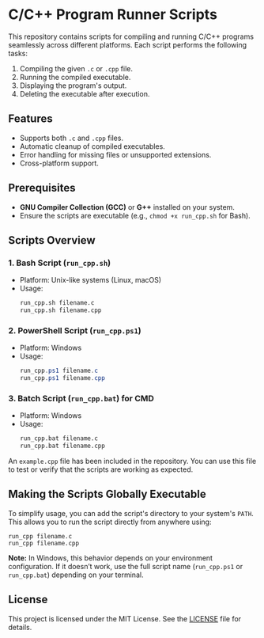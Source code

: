 # C/C++ Program Runner Scripts

This repository contains scripts for compiling and running C/C++ programs seamlessly across different platforms. Each script performs the following tasks:
1. Compiling the given `.c` or `.cpp` file.
2. Running the compiled executable.
3. Displaying the program's output.
4. Deleting the executable after execution.

## Features
- Supports both `.c` and `.cpp` files.
- Automatic cleanup of compiled executables.
- Error handling for missing files or unsupported extensions.
- Cross-platform support.

## Prerequisites
- **GNU Compiler Collection (GCC)** or **G++** installed on your system.
- Ensure the scripts are executable (e.g., `chmod +x run_cpp.sh` for Bash).


## Scripts Overview

### 1. Bash Script (`run_cpp.sh`)
- Platform: Unix-like systems (Linux, macOS)
- Usage: 
    ```bash
    run_cpp.sh filename.c
    run_cpp.sh filename.cpp
    ```


### 2. PowerShell Script (`run_cpp.ps1`)
- Platform: Windows
- Usage:
    ```powershell
    run_cpp.ps1 filename.c
    run_cpp.ps1 filename.cpp
    ```

### 3. Batch Script (`run_cpp.bat`) for CMD
- Platform: Windows
- Usage:
    ```cmd
    run_cpp.bat filename.c
    run_cpp.bat filename.cpp
    ```
An `example.cpp` file has been included in the repository. You can use this file to test or verify that the scripts are working as expected.

## Making the Scripts Globally Executable

To simplify usage, you can add the script's directory to your system's `PATH`. This allows you to run the script directly from anywhere using:
```
run_cpp filename.c
run_cpp filename.cpp
```

**Note:** In Windows, this behavior depends on your environment configuration. If it doesn’t work, use the full script name (`run_cpp.ps1` or `run_cpp.bat`) depending on your terminal.



## License
This project is licensed under the MIT License. See the [LICENSE](LICENSE) file for details.
